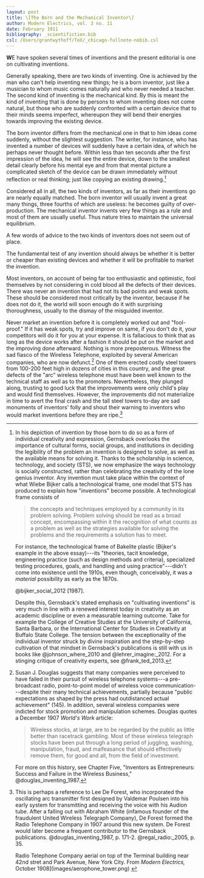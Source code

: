 ```yaml
---
layout: post
title: \[The Born and the Mechanical Inventor\]
author: Modern Electrics, vol. 3 no. 11
date: February 1911
bibliography: _scientifiction.bib
csl: /Users/grantwythoff/TeX/_chicago-fullnote-nobib.csl
---
```


**W**E have spoken several times of inventions and the present editorial is one on cultivating inventions.

Generally speaking, there are two kinds of inventing.  One is achieved by the man who can't help inventing new things; he is a born inventor, just like a musician to whom music comes naturally and who never needed a teacher.  The second kind of inventing is the mechanical kind.  By this is meant the kind of inventing that is done by persons to whom inventing does not come natural, but those who are suddenly confronted with a certain device that to their minds seems imperfect, whereupon they will bend their energies towards improving the existing device.

The born inventor differs from the mechanical one in that to him ideas come suddenly, without the slightest suggestion.  The writer, for instance, who has invented a number of devices will suddenly have a certain idea, of which he perhaps never thought before.  Within less than ten seconds after the first impression of the idea, he will see the entire device, down to the smallest detail clearly before his mental eye and from that mental picture a complicated sketch of the device can be drawn immediately without reflection or real thinking; just like copying an existing drawing.[^soc]

Considered all in all, the two kinds of inventors, as far as their inventions go are nearly equally matched.  The born inventor will usually invent a great many things, three fourths of which are useless: he becomes guilty of over-production.  The mechanical inventor invents very few things as a rule and most of them are usually useful.  Thus nature tries to maintain the universal equilibrium.

A few words of advice to the two kinds of inventors does not seem out of place.

The fundamental test of any invention should always be whether it is better or cheaper than existing devices and whether it will be profitable to market the invention.

Most inventors, on account of being far too enthusiastic and optimistic, fool themselves by not considering in cold blood all the defects of their devices.  There was never an invention that had not its bad points and weak spots.  These should be considered most critically by the inventor, because if he does not do it, the world will soon enough do it with surprising thoroughness, usually to the dismay of the misguided inventor.

Never market an invention before it is completely worked out and "fool-proof."  If it has weak spots, try and improve on same, if you don't do it, your competitors will do it for you at your expense.  It is fallacious to think that as long as the device works after a fashion it should be put on the market and the improving done afterward.  Nothing is more preposterous.  Witness the sad fiasco of the Wireless Telephone, exploited by several American companies, who are now defunct.[^wir]  One of them erected costly steel towers from 100-200 feet high in dozens of cities in this country, and the great defects of the "arc" wireless telephone must have been well known to the technical staff as well as to the promoters.  Nevertheless, they plunged along, trusting to good luck that the improvements were only child's play and would find themselves.  However, the improvements did not materialize in time to avert the final crash and the tall steel towers to-day are sad monuments of inventors' folly and shout their warning to inventors who would market inventions before they are ripe.[^ant]

[^soc]:  In his depiction of invention by those born to do so as a form of individual creativity and expression, Gernsback overlooks the importance of cultural forms, social groups, and institutions in deciding the legibility of the problem an invention is designed to solve, as well as the available means for solving it.  Thanks to the scholarship in science, technology, and society (STS), we now emphasize the ways technology is socially constructed, rather than celebrating the creativity of the lone genius inventor.  Any invention must take place within the context of what Wiebe Bijker calls a technological frame, one model that STS has produced to explain how "inventions" become possible.  A technological frame consists of

    > the concepts and techniques employed by a community in its problem solving.  Problem solving should be read as a broad concept, encompassing within it the recognition of what counts as a problem as well as the strategies available for solving the problems and the requirements a solution has to meet.
    
    For instance, the technological frame of Bakelite plastic (Bijker's example in the above essay)---its "theories, tacit knowledge, engineering practice (such as design methods and criteria), specialized testing procedures, goals, and handling and using practice"---didn't come into existence until the 1910s, even though, conceivably, it was a *material* possibility as early as the 1870s.
    
    @bijker_social_2012 \[1987\].
    
    Despite this, Gernsback's stated emphasis on "cultivating inventions" is very much in line with a renewed interest today in creativity as an academic discipline or even a measurable learning outcome.  Take for example the College of Creative Studies at the University of California, Santa Barbara, or the International Center for Studies in Creativity at Buffalo State College.  The tension between the exceptionality of the individual inventor struck by divine inspiration and the step-by-step cultivation of that mindset in Gernsback's publications is still with us in books like @johnson_where_2010 and @lehrer_imagine:_2012.  For a stinging critique of creativity experts, see @frank_ted_2013.

[^wir]:  Susan J. Douglas suggests that many companies were perceived to have failed in their pursuit of wireless telephone systems---a pre-broadcast radio, point-to-point model of wireless voice communication---despite their many technical achievements, partially because "public expectations as shaped by the press had outdistanced actual achievement" (145).  In addition, several wireless companies were indicted for stock promotion and manipulation schemes.  Douglas quotes a December 1907 *World's Work* article:

    > Wireless stocks, at large, are to be regarded by the public as little better than racetrack gambling.  Most of these wireless telegraph stocks have been put through a long period of juggling, washing, manipulation, fraud, and malfeasance that should effectively remove them, for good and all, from the field of investment.

    For more on this history, see Chapter Five, "Inventors as Entrepreneurs: Success and Failure in the Wireless Business," @douglas_inventing_1987.

[^ant]:  This is perhaps a reference to Lee De Forest, who incorporated the oscillating arc transmitter first designed by Valdemar Poulsen into his early system for transmitting and receiving the voice with his Audion tube.  After a falling out with Abraham White (infamous founder of the fraudulent United Wireless Telegraph Company), De Forest formed the Radio Telephone Company in 1907 around this new system.  De Forest would later become a frequent contributor to the Gernsback publications.  @douglas_inventing_1987, p. 171-2.  @regal_radio:_2005, p. 35.

    Radio Telephone Company aerial on top of the Terminal building near 42nd stret and Park Avenue, New York City. From *Modern Electrics,* October 1908](images/aerophone_tower.png)  <!-- no figure -->